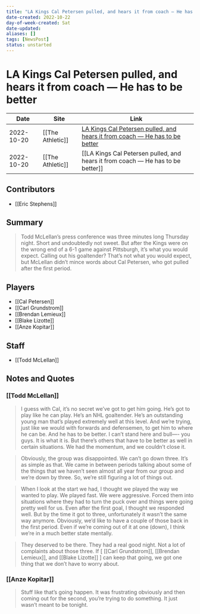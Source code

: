 ```yaml
---
title: "LA Kings Cal Petersen pulled, and hears it from coach — He has to be better"
date-created: 2022-10-22
day-of-week-created: Sat
date-updated: 
aliases: []
tags: [NewsPost]
status: unstarted
---
```


# LA Kings Cal Petersen pulled, and hears it from coach — He has to be better

| Date       | Site             | Link                                                                                                                                                   |
| ---------- | ---------------- | ------------------------------------------------------------------------------------------------------------------------------------------------------ |
| 2022-10-20 | [[The Athletic]] | [LA Kings Cal Petersen pulled, and hears it from coach — He has to be better](https://theathletic.com/3715266/2022/10/21/cal-petersen-kings-penguins/) |
| 2022-10-20 | [[The Athletic]] | [[LA Kings Cal Petersen pulled, and hears it from coach — He has to be better]]                                                                        |

## Contributors
- [[Eric Stephens]]


## Summary
> Todd McLellan’s press conference was three minutes long Thursday night. Short and undoubtedly not sweet. But after the Kings were on the wrong end of a 6-1 game against Pittsburgh, it’s what you would expect.
> Calling out his goaltender? That’s not what you would expect, but McLellan didn’t mince words about Cal Petersen, who got pulled after the first period.


## Players
- [[Cal Petersen]]
- [[Carl Grundstrom]]
- [[Brendan Lemieux]]
- [[Blake Lizotte]]
- [[Anze Kopitar]]


## Staff
- [[Todd McLellan]]


## Notes and Quotes
### [[Todd McLellan]]
> I guess with Cal, it’s no secret we’ve got to get him going. He’s got to play like he can play. He’s an NHL goaltender. He’s an outstanding young man that’s played extremely well at this level. And we’re trying, just like we would with forwards and defensemen, to get him to where he can be. And he has to be better.
> I can’t stand here and bull—- you guys. It is what it is. But there’s others that have to be better as well in certain situations. We had the momentum, and we couldn’t close it.

> Obviously, the group was disappointed. We can’t go down three. It’s as simple as that. We came in between periods talking about some of the things that we haven’t seen almost all year from our group and we’re down by three. So, we’re still figuring a lot of things out.

> When I look at the start we had, I thought we played the way we wanted to play. We played fast. We were aggressive. Forced them into situations where they had to turn the puck over and things were going pretty well for us. Even after the first goal, I thought we responded well. But by the time it got to three, unfortunately it wasn’t the same way anymore.
> Obviously, we’d like to have a couple of those back in the first period. Even if we’re coming out of it at one (down), I think we’re in a much better state mentally.

> They deserved to be there.
> They had a real good night. Not a lot of complaints about those three. If \[ [[Carl Grundstrom]], [[Brendan Lemieux]], and [[Blake Lizotte]] ] can keep that going, we got one thing that we don’t have to worry about.

### [[Anze Kopitar]]
> Stuff like that’s going happen. It was frustrating obviously and then coming out for the second, you’re trying to do something. It just wasn’t meant to be tonight.

